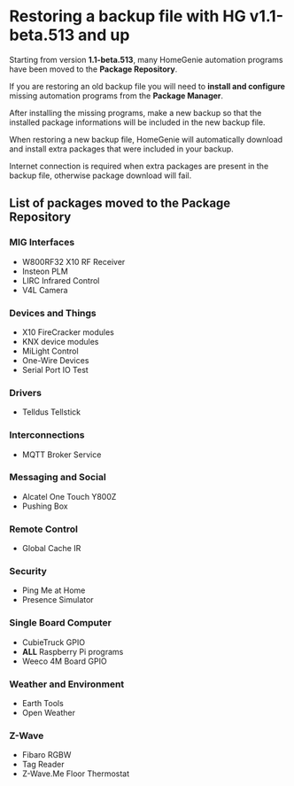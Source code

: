 ﻿# Restoring a backup file with HG v1.1-beta.513 and up

Starting from version **1.1-beta.513**, many HomeGenie automation programs have been moved to the **Package Repository**.

If you are restoring an old backup file you will need to **install and configure** missing automation programs from the **Package Manager**.

After installing the missing programs, make a new backup so that the installed package informations will be included in the new backup file.

When restoring a new backup file, HomeGenie will automatically download and install extra packages that were included in your backup.

Internet connection is required when extra packages are present in the backup file, otherwise package download will fail.

## List of packages moved to the Package Repository

### MIG Interfaces

- W800RF32 X10 RF Receiver
- Insteon PLM
- LIRC Infrared Control
- V4L Camera

### Devices and Things

- X10 FireCracker modules
- KNX device modules
- MiLight Control
- One-Wire Devices
- Serial Port IO Test

### Drivers

- Telldus Tellstick

### Interconnections

- MQTT Broker Service

### Messaging and Social

- Alcatel One Touch Y800Z
- Pushing Box

### Remote Control

- Global Cache IR

### Security

- Ping Me at Home
- Presence Simulator

### Single Board Computer

- CubieTruck GPIO
- **ALL** Raspberry Pi programs
- Weeco 4M Board GPIO

### Weather and Environment

- Earth Tools
- Open Weather

### Z-Wave

- Fibaro RGBW
- Tag Reader
- Z-Wave.Me Floor Thermostat


